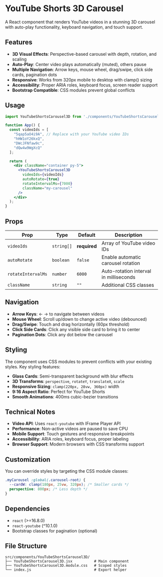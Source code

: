 # YouTube Shorts 3D Carousel

A React component that renders YouTube videos in a stunning 3D carousel with auto-play functionality, keyboard navigation, and touch support.

## Features

- **3D Visual Effects**: Perspective-based carousel with depth, rotation, and scaling
- **Auto-Play**: Center video plays automatically (muted), others pause
- **Multiple Navigation**: Arrow keys, mouse wheel, drag/swipe, click side cards, pagination dots
- **Responsive**: Works from 320px mobile to desktop with clamp() sizing
- **Accessibility**: Proper ARIA roles, keyboard focus, screen reader support
- **Bootstrap Compatible**: CSS modules prevent global conflicts

## Usage

```jsx
import YouTubeShortsCarousel3D from './components/YouTubeShortsCarousel3D';

function App() {
  const videoIds = [
    "5qap5aO4i9A", // Replace with your YouTube video IDs
    "hHW1oY26kxQ",
    "DWcJFNfaw9c",
    "dQw4w9WgXcQ"
  ];

  return (
    <div className="container py-5">
      <YouTubeShortsCarousel3D
        videoIds={videoIds}
        autoRotate={true}
        rotateIntervalMs={7000}
        className="my-carousel"
      />
    </div>
  );
}
```

## Props

| Prop | Type | Default | Description |
|------|------|---------|-------------|
| `videoIds` | `string[]` | **required** | Array of YouTube video IDs |
| `autoRotate` | `boolean` | `false` | Enable automatic carousel rotation |
| `rotateIntervalMs` | `number` | `6000` | Auto-rotation interval in milliseconds |
| `className` | `string` | `""` | Additional CSS classes |

## Navigation

- **Arrow Keys**: ← → to navigate between videos
- **Mouse Wheel**: Scroll up/down to change active video (debounced)
- **Drag/Swipe**: Touch and drag horizontally (60px threshold)
- **Click Side Cards**: Click any visible side card to bring it to center
- **Pagination Dots**: Click any dot below the carousel

## Styling

The component uses CSS modules to prevent conflicts with your existing styles. Key styling features:

- **Glass Cards**: Semi-transparent background with blur effects
- **3D Transforms**: `perspective`, `rotateY`, `translateX`, `scale`
- **Responsive Sizing**: `clamp(220px, 28vw, 360px)` width
- **9:16 Aspect Ratio**: Perfect for YouTube Shorts
- **Smooth Animations**: 400ms cubic-bezier transitions

## Technical Notes

- **Video API**: Uses `react-youtube` with IFrame Player API
- **Performance**: Non-active videos are paused to save CPU
- **Mobile Support**: Touch gestures and responsive breakpoints
- **Accessibility**: ARIA roles, keyboard focus, proper labeling
- **Browser Support**: Modern browsers with CSS transforms support

## Customization

You can override styles by targeting the CSS module classes:

```css
.myCarousel :global(.carousel-root) {
  --cardW: clamp(180px, 25vw, 320px); /* Smaller cards */
  perspective: 800px; /* Less depth */
}
```

## Dependencies

- `react` (>=16.8.0)
- `react-youtube` (^10.1.0)
- Bootstrap classes for pagination (optional)

## File Structure

```
src/components/YouTubeShortsCarousel3D/
├── YouTubeShortsCarousel3D.jsx          # Main component
├── YouTubeShortsCarousel3D.module.css   # Scoped styles
└── index.js                             # Export helper
```
